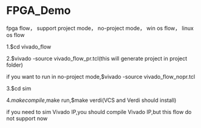 # FPGA_Demo

fpga flow，
support project mode，
no-project mode，
win os flow，
linux os flow

1.$cd vivado_flow

2.$vivado -source vivado_flow_pr.tcl(this will generate project in project folder)

if you want to run in no-project mode,$vivado -source vivado_flow_nopr.tcl

3.$cd sim

4.$make compile,$make run,$make verdi(VCS and Verdi should install)

if you need to sim Vivado IP,you should compile Vivado IP,but this flow
do not support now
